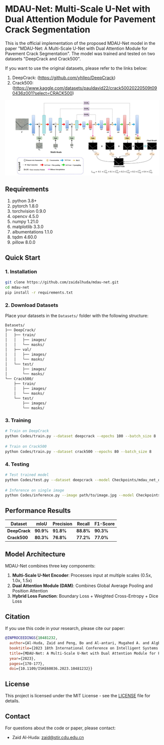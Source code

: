 # MDAU-Net: Multi-Scale U-Net with Dual Attention Module for Pavement Crack Segmentation


This is the official implementation of the proposed MDAU-Net model in the paper "MDAU-Net: A Multi-Scale U-Net with Dual Attention Module for Pavement Crack Segmentation". The model was trained and tested on two datasets "DeepCrack and Crack500". 

If you want to use the original datasets, please refer to the links below:
1. DeepCrack: (https://github.com/yhlleo/DeepCrack)
2. Crack500: (https://www.kaggle.com/datasets/pauldavid22/crack50020220509t090436z001?select=CRACK500)

![alt text](https://github.com/zaidalhuda/mdau-net/blob/main/MDAU-Net%20Architecture.jpg?raw=true)


## Requirements

1. python 3.8+
2. pytorch 1.8.0
3. torchvision 0.9.0
4. opencv 4.5.0
5. numpy 1.21.0
6. matplotlib 3.3.0
7. albumentations 1.1.0
8. tqdm 4.60.0
9. pillow 8.0.0

## Quick Start

### 1. Installation
```bash
git clone https://github.com/zaidalhuda/mdau-net.git
cd mdau-net
pip install -r requirements.txt
```

### 2. Download Datasets
Place your datasets in the `Datasets/` folder with the following structure:
```
Datasets/
├── DeepCrack/
│   ├── train/
│   │   ├── images/
│   │   └── masks/
│   ├── val/
│   │   ├── images/
│   │   └── masks/
│   └── test/
│       ├── images/
│       └── masks/
└── Crack500/
    ├── train/
    │   ├── images/
    │   └── masks/
    └── test/
        ├── images/
        └── masks/
```

### 3. Training
```bash
# Train on DeepCrack
python Codes/train.py --dataset deepcrack --epochs 100 --batch_size 8

# Train on Crack500
python Codes/train.py --dataset crack500 --epochs 80 --batch_size 8
```

### 4. Testing
```bash
# Test trained model
python Codes/test.py --dataset deepcrack --model Checkpoints/mdau_net_deepcrack.pth

# Inference on single image
python Codes/inference.py --image path/to/image.jpg --model Checkpoints/mdau_net_deepcrack.pth
```

## Performance Results

| Dataset | mIoU | Precision | Recall | F1-Score |
|---------|------|-----------|--------|----------|
| **DeepCrack** | **90.9%** | **91.8%** | **88.8%** | **90.3%** |
| **Crack500** | **80.3%** | **76.8%** | **77.2%** | **77.0%** |

## Model Architecture

MDAU-Net combines three key components:
1. **Multi-Scale U-Net Encoder**: Processes input at multiple scales (0.5x, 1.0x, 1.5x)
2. **Dual Attention Module (DAM)**: Combines Global Average Pooling and Position Attention
3. **Hybrid Loss Function**: Boundary Loss + Weighted Cross-Entropy + Dice Loss


## Citation

If you use this code in your research, please cite our paper:

```bibtex
@INPROCEEDINGS{10481232,
  author={Al-Huda, Zaid and Peng, Bo and Al-antari, Mugahed A. and Algburi, Riyadh Nazar Ali and Saleh, Radhwan A. A. and Moghalles, Khaled},
  booktitle={2023 18th International Conference on Intelligent Systems and Knowledge Engineering (ISKE)}, 
  title={MDAU-Net: A Multi-Scale U-Net with Dual Attention Module for Pavement Crack Segmentation}, 
  year={2023},
  pages={170-177},
  doi={10.1109/ISKE60036.2023.10481232}}

```

## License

This project is licensed under the MIT License - see the [LICENSE](LICENSE) file for details.

## Contact

For questions about the code or paper, please contact:
- Zaid Al-Huda: [zaid@stir.cdu.edu.cn](mailto:zaid@stir.cdu.edu.cn)
